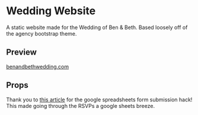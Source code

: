 # Wedding Website
A static website made for the Wedding of Ben & Beth. Based loosely off of the agency bootstrap theme.

## Preview
[benandbethwedding.com](benandbethwedding.com)

## Props
Thank you to [this article](https://blog.webjeda.com/google-form-customize/) for the google spreadsheets form submission hack! This made going through the RSVPs a google sheets breeze.
